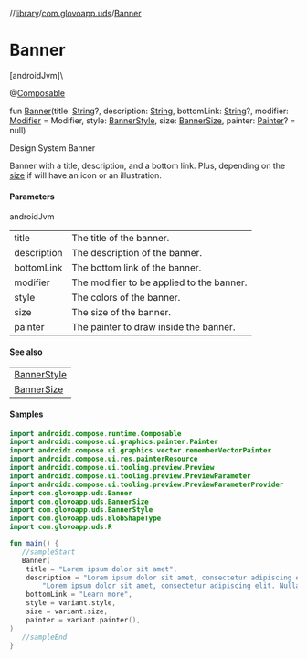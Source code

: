 //[library](../../index.md)/[com.glovoapp.uds](index.md)/[Banner](-banner.md)

# Banner

[androidJvm]\

@[Composable](https://developer.android.com/reference/kotlin/androidx/compose/runtime/Composable.html)

fun [Banner](-banner.md)(title: [String](https://kotlinlang.org/api/latest/jvm/stdlib/kotlin/-string/index.html)?, description: [String](https://kotlinlang.org/api/latest/jvm/stdlib/kotlin/-string/index.html), bottomLink: [String](https://kotlinlang.org/api/latest/jvm/stdlib/kotlin/-string/index.html)?, modifier: [Modifier](https://developer.android.com/reference/kotlin/androidx/compose/ui/Modifier.html) = Modifier, style: [BannerStyle](-banner-style/index.md), size: [BannerSize](-banner-size/index.md), painter: [Painter](https://developer.android.com/reference/kotlin/androidx/compose/ui/graphics/painter/Painter.html)? = null)

Design System Banner

Banner with a title, description, and a bottom link. Plus, depending on the [size](-banner.md) if will have an icon or an illustration.

#### Parameters

androidJvm

| | |
|---|---|
| title | The title of the banner. |
| description | The description of the banner. |
| bottomLink | The bottom link of the banner. |
| modifier | The modifier to be applied to the banner. |
| style | The colors of the banner. |
| size | The size of the banner. |
| painter | The painter to draw inside the banner. |

#### See also

| |
|---|
| [BannerStyle](-banner-style/index.md) |
| [BannerSize](-banner-size/index.md) |

#### Samples

```kotlin
import androidx.compose.runtime.Composable
import androidx.compose.ui.graphics.painter.Painter
import androidx.compose.ui.graphics.vector.rememberVectorPainter
import androidx.compose.ui.res.painterResource
import androidx.compose.ui.tooling.preview.Preview
import androidx.compose.ui.tooling.preview.PreviewParameter
import androidx.compose.ui.tooling.preview.PreviewParameterProvider
import com.glovoapp.uds.Banner
import com.glovoapp.uds.BannerSize
import com.glovoapp.uds.BannerStyle
import com.glovoapp.uds.BlobShapeType
import com.glovoapp.uds.R

fun main() { 
   //sampleStart 
   Banner(
    title = "Lorem ipsum dolor sit amet",
    description = "Lorem ipsum dolor sit amet, consectetur adipiscing elit. Nullam eget nunc nec nunc. " +
        "Lorem ipsum dolor sit amet, consectetur adipiscing elit. Nullam eget nunc nec nunc.",
    bottomLink = "Learn more",
    style = variant.style,
    size = variant.size,
    painter = variant.painter(),
) 
   //sampleEnd
}
```
